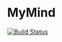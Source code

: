 # MyMind
[![Build Status](https://travis-ci.org/my-mind-app/MyMind.svg?branch=master)](https://travis-ci.org/my-mind-app/MyMind)
